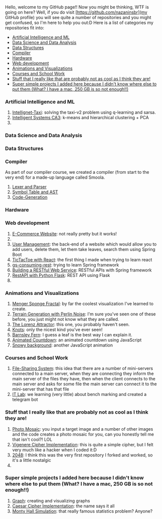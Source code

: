 Hello, welcome to my GitHub page!! Now you might be thinking, WTF is going on here? Well, if you do visit [https://github.com/nazaninsbr](my GitHub profile) you will see quite a number of repositories and you might get confused, so I'm here to help you out:D
Here is a list of categories my repositories fit into:
* [Artificial Intelligence and ML](#ai)
* [Data Science and Data Analysis](#ds)
* [Data Structures](#data)
* [Compiler](#compiler)
* [Hardware](#hardware)
* [Web development](#web)
* [Animations and Visualizations](#animation)
* [Courses and School Work](#course)
* [Stuff that I really like that are probably not as cool as I think they are!](#cool)
* [Super simple projects I added here because I didn't know where else to put them (What? I have a mac, 250 GB is so not enough!!)](#simple)

<h3 id="ai">Artificial Intelligence and ML</h3>

1. <a href="https://github.com/nazaninsbr/Intellignet-Taxi">Intellignet-Taxi</a>: solving the taxi-v2 problem using q-learning and sarsa. 
2. <a href="https://github.com/nazaninsbr/Intelligent-Systems-CA3">Intelligent Systems CA3</a>: k-means and hierarchical clustering + PCA
3. 

<h3 id="ds">Data Science and Data Analysis</h3>
<h3 id="data">Data Structures</h3>
<h3 id="compiler">Compiler</h3>

As part of our compiler course, we created a compiler (from start to the very end) for a made-up language called Smoola. 

1. <a href="https://github.com/nazaninsbr/Lexer-and-Parser">Lexer and Parser</a>
2. <a href="https://github.com/nazaninsbr/Symbol-Table-and-AST">Symbol Table and AST</a>
3. <a href="https://github.com/nazaninsbr/Code-Generation">Code-Generation</a>

<h3 id="hardware">Hardware</h3>
<h3 id="web">Web development</h3>

1. <a href="https://github.com/nazaninsbr/E-Commerce-Website">E-Commerce Website</a>: not really pretty but it works!
2. <a href=""></a>
3. <a href="https://github.com/nazaninsbr/User-Management">User Management</a>: the back-end of a website which would allow you to add users, delete them, let them take leaves, search them using Spring Boot
4. <a href="https://github.com/nazaninsbr/TicTacToe-with-React">TicTacToe with React</a>: the first thing I made when trying to learn react
5. <a href="https://github.com/nazaninsbr/gs-consuming-rest">gs-consuming-rest</a>: trying to learn Spring framework
6. <a href="https://github.com/nazaninsbr/Building-a-RESTful-Web-Service">Building a RESTful Web Service</a>: RESTful APIs with Spring framework
7. <a href="https://github.com/nazaninsbr/RestAPI-with-Python-Flask">RestAPI with Python Flask</a>: REST API using Flask 
8. 


<h3 id="animation">Animations and Visualizations</h3>

1. <a href="https://github.com/nazaninsbr/Menger-Sponge-Fractal">Menger Sponge Fractal</a>: by far the coolest visualization I've learned to create. 
2. <a href="https://github.com/nazaninsbr/Terrain-Generation-with-Perlin-Noise">Terrain Generation with Perlin Noise</a>: I'm sure you've seen one of these before, you just might not know what they are called. 
3. <a href="https://github.com/nazaninsbr/The-Lorenz-Attractor">The Lorenz Attractor</a>: this one, you probably haven't seen. 
4. <a href="https://github.com/nazaninsbr/Knots">Knots</a>: only the nicest kind you've ever seen!
5. <a href="https://github.com/nazaninsbr/Barnsley-Fern">Barnsley Fern</a>: I guess a leaf is the best way I can explain it. 
6. <a href="https://github.com/nazaninsbr/Animated-Countdown">Animated Countdown</a>: an animated countdown using JavaScript
7. <a href="https://github.com/nazaninsbr/Snowy-Background">Snowy background</a>: another JavaScript animation

<h3 id="course">Courses and School Work</h3>

1. <a href="https://github.com/nazaninsbr/File-Sharing-System">File-Sharing System</a>: this idea that there are a number of mini-servers connected to a main server, when they are connecting they inform the main server of the files they have, then when the client connects to the main server and asks for some file the main server can connect it to the mini-server that has that file
2. <a href="https://github.com/nazaninsbr/IT-Lab">IT Lab</a>: we learning (very little) about bench marking and created a telegram bot

<h3 id="cool">Stuff that I really like that are probably not as cool as I think they are!</h3>

1. <a href="https://github.com/nazaninsbr/Photo-Mosaic">Photo Mosaic</a>: you input a target image and a number of other images and the code creates a photo mosaic for you, can you honestly tell me that isn't cool?! LOL
2. <a href="https://github.com/nazaninsbr/Vigenere-Cipher-Implementation">Vigenere Cipher Implementation</a>: this is quite a simple cipher, but I felt very much like a hacker when I coded it:D
3. <a href="https://github.com/nazaninsbr/2048">2048</a>: I think this was the very first repository I forked and worked, so it's a little nostalgic
4. 

<h3 id="simple">Super simple projects I added here because I didn't know where else to put them (What? I have a mac, 250 GB is so not enough!!)</h3>

1. <a href="https://github.com/nazaninsbr/Graph">Graph</a>: creating and visualizing graphs 
2. <a href="https://github.com/nazaninsbr/Caesar-Cipher-Implementation">Caesar Cipher Implementation</a>: the name says it all
3. <a href="https://github.com/nazaninsbr/Monty-Hall-Simulation">Monty Hall Simulation</a>: that really famous statistics problem? Anyone?

